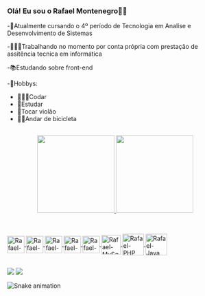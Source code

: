 ### Olá! Eu sou o Rafael Montenegro👋🏽


-🏫Atualmente cursando o 4º período de Tecnologia em Analíse e Desenvolvimento de Sistemas

-👨🏽‍💻Trabalhando no momento por conta própria com prestação de assitência tecnica em informática

-📚Estudando sobre front-end

-🙂Hobbys:
<ul>
  <li>👨🏽‍💻Codar</li>
  <li>📘Estudar</li>
  <li>🎸Tocar violão</li>
  <li>🚴🏽Andar de bicicleta</li>
  </ul>
  
  ##

<div align="center">
  <a href="https://github.com/rafamms013">
  <img height="180em" src="https://github-readme-stats.vercel.app/api?username=rafamms013&show_icons=true&theme=dark&include_all_commits=true&count_private=true"/>
  <img height="180em" src="https://github-readme-stats.vercel.app/api/top-langs/?username=rafamms013&layout=compact&langs_count=7&theme=dark"/>
</div>

  ##
  
 <div style="display: inline_block"><br>
 
    
   <img align="center" alt="Rafael-C" height="40" width="40" src="https://cdn.jsdelivr.net/gh/devicons/devicon/icons/c/c-original.svg">
  <img align="center" alt="Rafael-HTML" height="40" width="40" src="https://cdn.jsdelivr.net/gh/devicons/devicon/icons/python/python-original-wordmark.svg">
  <img align="center" alt="Rafael-HTML" height="40" width="40" src="https://cdn.jsdelivr.net/gh/devicons/devicon/icons/html5/html5-plain-wordmark.svg">
  <img align="center" alt="Rafael-CSS" height="40" width="40" src="https://cdn.jsdelivr.net/gh/devicons/devicon/icons/css3/css3-plain-wordmark.svg">
  <img align="center" alt="Rafael-JAVASCRIPT" height="40" width="40" src="https://cdn.jsdelivr.net/gh/devicons/devicon/icons/javascript/javascript-original.svg"/>
  <img align="center" alt="Rafael-MySql height="45" width="45" src="https://cdn.jsdelivr.net/gh/devicons/devicon/icons/mysql/mysql-original-wordmark.svg" />
  <img align="center" alt="Rafael-PHP height="50" width="50"  src="https://cdn.jsdelivr.net/gh/devicons/devicon/icons/php/php-original.svg" />
   <img align="center" alt="Rafael-Java height="50" width="50" src="https://cdn.jsdelivr.net/gh/devicons/devicon/icons/java/java-original-wordmark.svg" />

  
</div>
  
  ##
  
  <div>
<a href="https://www.linkedin.com/in/rafael-montenegro-marques-da-silva" target="_blank"><img src="https://img.shields.io/badge/-LinkedIn-%230077B5?style=for-the-badge&logo=linkedin&logoColor=white" target="_blank"></a>  
<a href = "mailto:rafa.mms0612@gmail.com"><img src="https://img.shields.io/badge/-Gmail-%23333?style=for-the-badge&logo=gmail&logoColor=white" target="_blank"></a>
    
 ![Snake animation](https://github.com/rafamms013/rafamms013/blob/output/github-contribution-grid-snake.svg)
    
  
  </div>
  
 
  
  
 
  
